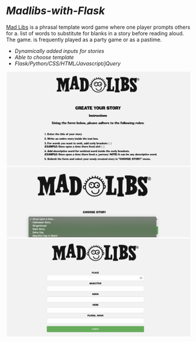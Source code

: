 # ***Madlibs-with-Flask***

[Mad Libs](https://en.wikipedia.org/wiki/Mad_Libs) is a phrasal template word game where one player prompts others for a. 
list of words to substitute for blanks in a story before reading aloud. The game. 
is frequently played as a party game or as a pastime.

* _Dynamically added inputs for stories_
* _Able to choose template_
* _Flask/Python/CSS/HTML/Javascript/jQuery_


<p align="center">
  <img src="/static/images/1.png" width="500" title="hover text">
  <img src="/static/images/2.png" width="500" title="hover text">
  <img src="/static/images/3.png" width="500" title="hover text">
</p>

